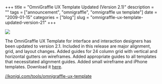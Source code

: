 +++
title = "OmniGraffle UX Template Updated (Version 2.1)"
description = ""
tags = ["announcement", "omnigraffle", "omnigraffle ux template"]
date = "2009-01-15"
categories = ["blog"]
slug = "omnigraffle-ux-template-updated-version-21"
+++



  <div class="notebook-screenshot"><a href="../tools/omnigraffle-ux-template.html"><img src="//konigi.com/media/bluga/wt496fa2c8296bf.jpg"/></a></div><p>The OmniGraffle UX Template for interface and interaction designers has been updated to version 2.1. Included in this release are major alignment, grid, and layout changes. Added guides for 24 column grid with vertical and horizontal gutters on wireframes. Added appropriate guides to all templates that necessitated alignment guides. Added small wireframe and iPhone templates. Download it <a href="../tools/omnigraffle-ux-template.html">here</a>.</p>
    
  <a href="../tools/omnigraffle-ux-template.html">//konigi.com/tools/omnigraffle-ux-template</a>
